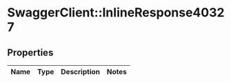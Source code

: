 # SwaggerClient::InlineResponse40327

## Properties
Name | Type | Description | Notes
------------ | ------------- | ------------- | -------------

